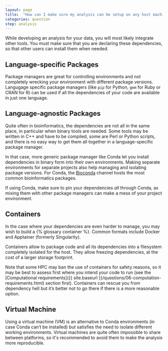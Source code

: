 ```yaml
---
layout: page
title:  "How can I make sure my analysis can be setup on any host machine?"
categories: question
step: analysis
---
```


While developing an analysis for your data, you will most likely integrate
other tools. You must make sure that you are declaring these dependencies, 
so that other users can install them when needed.

## Language-specific Packages

Package managers are great for controlling environments and not completely 
wrecking your environment with different package versions. Langugage specific
package managers (like `pip` for Python, `gem` for Ruby or CRAN for R) can 
be used if all the dependencies of your code are available in just one language. 

## Language-agnostic Packages

Quite often in bioinformatics, the dependencies are not all in the same 
place, in particular when binary tools are needed. Some tools may be written
in C++ and have to be compiled, some are Perl or Python scripts, and there
is no easy way to get them all together in a language-specific package manager.

In that case, more generic package manager like Conda let you install 
dependencies in binary form into their own environments. Making separate 
environments for separate projects also help managing and isolating package 
versions. For Conda, the [Bioconda](https://bioconda.github.io/) channel
hosts the most common bioinformatics packages.

If using Conda, make sure to pin your dependencies *all* through Conda, 
as mixing them with other package managers can make a mess of your 
project environment.


## Containers

In the case where your dependencies are even harder to manage, you may wish
to build a {% glossary container %}. Common formats include Docker and Apptainer 
(formerly Singularity).

Containers allow to package code and all its dependencies into a filesystem
completely isolated for the host. They allow freezing dependencies, at the
cost of a larger storage footprint. 

Note that some HPC may ban the use of containers for safety reasons, so 
it may be best to assess first where you intend your code to run
(see the [Computational requirements]({{ site.baseurl }}/questions/06-computation-requirements.html) section first). 
Containers can rescue you from dependency hell but it’s better not to go there 
if there is a more reasonable option.

## Virtual Machine

Using a virtual machine (VM) is an alternative to Conda environments (in case 
Conda can’t be installed) but satisfies the need to isolate different working 
environments. Virtual machines are quite often impossible to share between 
platforms, so it's recommended to avoid them to make the analysis more 
reproducible.
